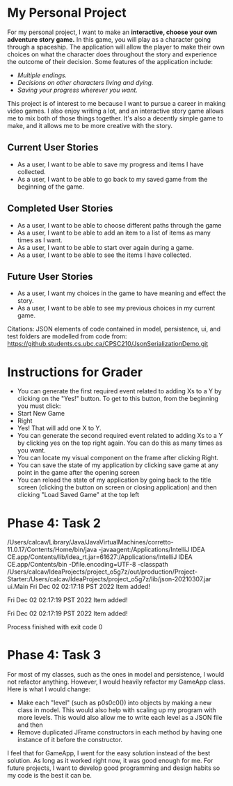 # My Personal Project

For my personal project, I want to make an **interactive, choose your own adventure story game.** In this game, 
you will play as a character going through a spaceship. The application will allow the player to make their own 
choices on what the character does throughout the story and experience the outcome of their decision. 
Some features of the application include:

- *Multiple endings.*
- *Decisions on other characters living and dying.*
- *Saving your progress wherever you want.*

This project is of interest to me because I want to pursue a career in making video games. I also enjoy writing a lot,
and an interactive story game allows me to mix both of those things together. 
It's also a decently simple game to make, and it allows me to be more creative with the story.

## Current User Stories
- As a user, I want to be able to save my progress and items I have collected.
- As a user, I want to be able to go back to my saved game from the beginning of the game.

## Completed User Stories
- As a user, I want to be able to choose different paths through the game
- As a user, I want to be able to add an item to a list of items as many times as I want. 
- As a user, I want to be able to start over again during a game.
- As a user, I want to be able to see the items I have collected.

## Future User Stories
- As a user, I want my choices in the game to have meaning and effect the story.
- As a user, I want to be able to see my previous choices in my current game.

Citations:
JSON elements of code contained in model, persistence, ui, and test folders are modelled from code from:
https://github.students.cs.ubc.ca/CPSC210/JsonSerializationDemo.git 

# Instructions for Grader
- You can generate the first required event related to adding Xs to a Y by clicking on the "Yes!" button. To get to this button,
from the beginning you must click:
- Start New Game
- Right
- Yes!
That will add one X to Y.
- You can generate the second required event related to adding Xs to a Y by clicking yes on the top right again. You can do this as many times as you want.
- You can locate my visual component on the frame after clicking Right.
- You can save the state of my application by clicking save game at any point in the game after the opening screen
- You can reload the state of my application by going back to the title screen (clicking the button on screen or closing application)
and then clicking "Load Saved Game" at the top left

# Phase 4: Task 2
/Users/calcav/Library/Java/JavaVirtualMachines/corretto-11.0.17/Contents/Home/bin/java -javaagent:/Applications/IntelliJ IDEA CE.app/Contents/lib/idea_rt.jar=61627:/Applications/IntelliJ IDEA CE.app/Contents/bin -Dfile.encoding=UTF-8 -classpath /Users/calcav/IdeaProjects/project_o5g7z/out/production/Project-Starter:/Users/calcav/IdeaProjects/project_o5g7z/lib/json-20210307.jar ui.Main
Fri Dec 02 02:17:18 PST 2022
Item added!

Fri Dec 02 02:17:19 PST 2022
Item added!

Fri Dec 02 02:17:19 PST 2022
Item added!


Process finished with exit code 0

# Phase 4: Task 3
For most of my classes, such as the ones in model and persistence, I would not refactor anything.
However, I would heavily refactor my GameApp class. Here is what I would change:
- Make each "level" (such as p0s0c0()) into objects by making a new class in model.
This would also help with scaling up my program with more levels.
This would also allow me to write each level as a JSON file and then 
- Remove duplicated JFrame constructors in each method by having one instance of it before the constructor.

I feel that for GameApp, I went for the easy solution instead of the best solution. As long as it worked right now, it was good enough for me.
For future projects, I want to develop good programming and design habits so my code is the best it can be.